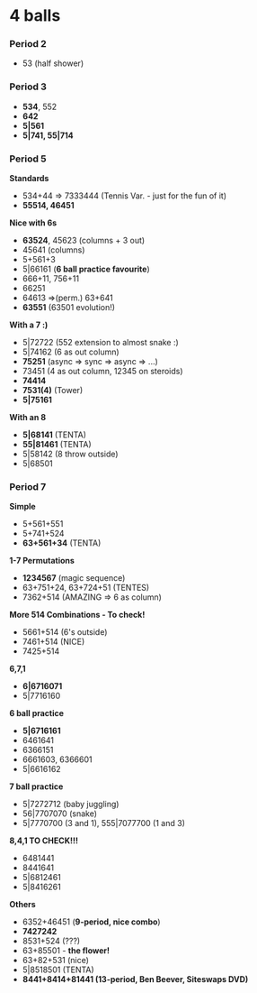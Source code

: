 # 4 balls

### Period 2

- 53 (half shower)

### Period 3

- **534**, 552
- **642**
- **5|561**
- **5|741, 55|714**

### Period 5

**Standards**
- 534+44 => 7333444 (Tennis Var. - just for the fun of it)
- **55514, 46451**

**Nice with 6s**
- **63524**, 45623 (columns + 3 out)
- 45641 (columns)
- 5+561+3
- 5|66161 (**6 ball practice favourite**)
- 666+11, 756+11
- 66251
- 64613 =>(perm.) 63+641
- **63551** (63501 evolution!)

**With a 7 :)**
- 5|72722 (552 extension to almost snake :)
- 5|74162 (6 as out column)
- **75251** (async => sync => async => ...)
- 73451 (4 as out column, 12345 on steroids)
- **74414**
- **7531(4)** (Tower)
- **5|75161**

**With an 8**
- **5|68141** (TENTA)
- **55|81461** (TENTA)
- 5|58142 (8 throw outside)
- 5|68501

### Period 7

**Simple**
- 5+561+551
- 5+741+524
- **63+561+34** (TENTA)

**1-7 Permutations**
- **1234567** (magic sequence)
- 63+751+24, 63+724+51 (TENTES)
- 7362+514 (AMAZING => 6 as column)

**More 514 Combinations - To check!**
- 5661+514 (6's outside)
- 7461+514 (NICE)
- 7425+514

**6,7,1**
- **6|6716071**
- 5|7716160

**6 ball practice**
- **5|6716161**
- 6461641
- 6366151
- 6661603, 6366601
- 5|6616162

**7 ball practice**
- 5|7272712 (baby juggling)
- 56|7707070 (snake)
- 5|7770700 (3 and 1), 555|7077700 (1 and 3)

**8,4,1 TO CHECK!!!**
- 6481441
- 8441641
- 5|6812461
- 5|8416261

**Others**
- 6352+46451 (**9-period, nice combo**)
- **7427242**
- 8531+524 (???)
- 63+85501 - **the flower!**
- 63+82+531 (nice)
- 5|8518501 (TENTA)
- **8441+8414+81441 (13-period, Ben Beever, Siteswaps DVD)**

